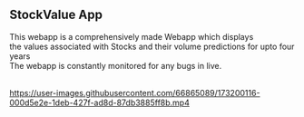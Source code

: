 ## StockValue App
This webapp is a comprehensively made Webapp which displays <br> the values associated with Stocks and their volume predictions for upto four years <br> The webapp is constantly monitored for any bugs in live.
<br><br>



https://user-images.githubusercontent.com/66865089/173200116-000d5e2e-1deb-427f-ad8d-87db3885ff8b.mp4

